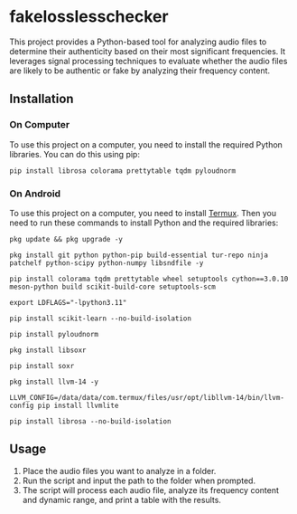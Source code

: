 # fakelosslesschecker
This project provides a Python-based tool for analyzing audio files to determine their authenticity based on their most significant frequencies. It leverages signal processing techniques to evaluate whether the audio files are likely to be authentic or fake by analyzing their frequency content.

## Installation
### On Computer
To use this project on a computer, you need to install the required Python libraries. You can do this using pip:

```
pip install librosa colorama prettytable tqdm pyloudnorm
```

### On Android
To use this project on a computer, you need to install [Termux](https://github.com/termux/termux-app). Then you need to run these commands to install Python and the required libraries:

```
pkg update && pkg upgrade -y 

pkg install git python python-pip build-essential tur-repo ninja patchelf python-scipy python-numpy libsndfile -y

pip install colorama tqdm prettytable wheel setuptools cython==3.0.10 meson-python build scikit-build-core setuptools-scm

export LDFLAGS="-lpython3.11" 

pip install scikit-learn --no-build-isolation

pip install pyloudnorm

pkg install libsoxr

pip install soxr

pkg install llvm-14 -y

LLVM_CONFIG=/data/data/com.termux/files/usr/opt/libllvm-14/bin/llvm-config pip install llvmlite

pip install librosa --no-build-isolation
```

## Usage
1. Place the audio files you want to analyze in a folder.
2. Run the script and input the path to the folder when prompted.
3. The script will process each audio file, analyze its frequency content and dynamic range, and print a table with the results.
